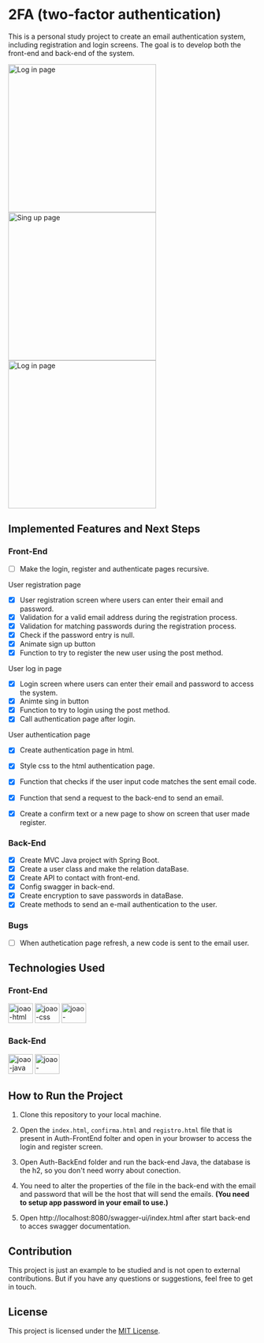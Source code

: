 
  

# 2FA (two-factor authentication)

This is a personal study project to create an email authentication system, including registration and login screens. The goal is to develop both the front-end and back-end of the system.

<img  src="https://github.com/Jottinha/2FA-Email-Authentication/assets/69482936/fa70ff1f-5029-4cf3-9f8b-543ea93f0375"  alt="Log in page"  width="300"  height="300">
<img  src="https://github.com/Jottinha/2FA-Email-Authentication/assets/69482936/f6ed372d-4d9a-4a1e-ab78-0a4084234a57"  alt="Sing up page"  width="300"  height="300">
<img  src="https://github.com/Jottinha/2FA-Email-Authentication/assets/69482936/70c82565-4069-41fa-a98a-6c2a5e49984b"  alt="Log in page"  width="300"  height="300">


## Implemented Features and Next Steps

### Front-End
- [ ] Make the login, register and authenticate pages recursive.

User registration page

- [x] User registration screen where users can enter their email and password.
- [x] Validation for a valid email address during the registration process.
- [x] Validation for matching passwords during the registration process.
- [x] Check if the password entry is null.
- [x] Animate sign up button
- [x] Function to try to register the new user using the post method.

User log in page
- [x] Login screen where users can enter their email and password to access the system.
- [x] Animte sing in button
- [x] Function to try to login using the post method.
- [x] Call authentication page after login.

User authentication page
- [x] Create authentication page in html.
- [x] Style css to the html authentication page.
- [x] Function that checks if the user input code matches the sent email code.
- [x] Function that send a request to the back-end to send an email.
- [x] Create a confirm text or a new page to show on screen that user made register.


### Back-End
- [x] Create MVC Java project with Spring Boot.
- [x] Create a user class and make the relation dataBase.
- [x] Create API to contact with front-end.
- [x] Config swagger in back-end.
- [x] Create encryption to save passwords in dataBase.
- [x] Create methods to send an e-mail authentication to the user.

### Bugs
- [ ] When authetication page refresh, a new code is sent to the email user.

## Technologies Used

### Front-End
<div>
<img  aling="center"  alt="joao-html"  height="40"  width="50"  src="https://cdn.jsdelivr.net/gh/devicons/devicon/icons/html5/html5-original.svg">
<img  aling="center"  alt="joao-css"  height="40"  width="50"  src="https://cdn.jsdelivr.net/gh/devicons/devicon/icons/css3/css3-original.svg">
<img  aling="center"  alt="joao-javascript"  height="40"  width="50"  src="https://cdn.jsdelivr.net/gh/devicons/devicon/icons/javascript/javascript-original.svg">
</div>

### Back-End

<div>
<img  aling="center"  alt="joao-java"  height="40"  width="50"  src="https://cdn.jsdelivr.net/gh/devicons/devicon/icons/java/java-original.svg">
<img  aling="center"  alt="joao-spring"  height="40"  width="50"  src="https://cdn.jsdelivr.net/gh/devicons/devicon/icons/spring/spring-original.svg">
</div>

## How to Run the Project

1. Clone this repository to your local machine.

2. Open the `index.html`, `confirma.html` and `registro.html` file that is present in Auth-FrontEnd folter and open in your browser to access the login and register screen.

3. Open Auth-BackEnd folder and run the back-end Java, the database is the h2, so you don't need worry about conection.

4. You need to alter the properties of the file in the back-end with the email and password that will be the host that will send the emails. **(You need to setup app password in your email to use.)**

5. Open http://localhost:8080/swagger-ui/index.html after start back-end to acces swagger documentation.

## Contribution

This project is just an example to be studied and is not open to external contributions. But if you have any questions or suggestions, feel free to get in touch.

## License

This project is licensed under the [MIT License](LICENSE).
